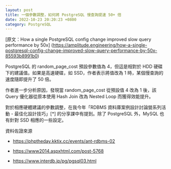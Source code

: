 ```yaml
---
layout: post
title: 一個參數調整，如何將 PostgreSQL 慢查詢提速 50+ 倍
date: 2022-10-23 20:20:23 +0800
category: PostgreSQL
---
```



[原文：How a single PostgreSQL config change improved slow query performance by 50x]
(https://amplitude.engineering/how-a-single-postgresql-config-change-improved-slow-query-performance-by-50x-85593b8991b0)

PostgreSQL 的 random_page_cost 預設參數值為 4，但這是相對於 HDD 硬碟下的建議值。如果是高速硬碟，如 SSD，作者表示將值改為 1 時，某個慢查詢的速度隨即提升了 50 倍。

作者進一步分析原因，發現當 random_page_cost 從預設值 4 改為 1 後，該 Query 優化器從原本使用 Hash Join 改為 Nested Loop 而獲得效能提升。

對於相應硬體建議的參數調整，在我今年「RDBMS 資料庫案例設計討論營系列活動 - 最佳化設計技巧」[*] 的分享課中有提到。除了 PostgreSQL 外，MySQL 也有針對 SSD 相應的一些設定。

資料佐證來源

* https://phptheday.kktix.cc/events/ant-rdbms-02

* https://www2014.aspxhtml.com/post-5768

* https://www.interdb.jp/pg/pgsql03.html